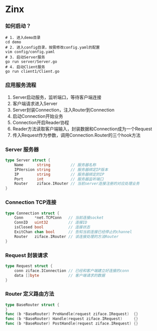 # Zinx

### 如何启动？
```shell
# 1. 进入demo目录 
cd demo 
# 2. 进入config目录，按需修改config.yaml的配置
vim config/config.yaml
# 3. 启动Server服务
go run server/Server.go
# 4. 启动Client服务
go run client1/Client.go
```

### 应用服务流程
1. Server启动服务，监听端口，等待客户端连接
2. 客户端请求进入Server 
3. Server封装Connection，注入Router到Connection
4. 启动Connection开始业务
5. Connection开启Reader协程
6. Reader方法读取客户端输入，封装数据和Connection成为一个Request
7. 传入Request作为参数，调用Connection.Router的三个hook方法

### Server 服务器
```go
type Server struct {
    Name      string         // 服务器名称
    IPVersion string         // 服务器绑定IP版本
    IP        string         // 服务器绑定的IP
    Port      int            // 服务器监听端口
    Router    ziface.IRouter // 当前server连接注册的对应处理业务
}
```

### Connection TCP连接
```go
type Connection struct {
    Conn     *net.TCPConn   // 当前连接socket
    ConnID   uint32         // 连接ID
    isClosed bool           // 连接状态
    ExitChan chan bool      // 告知当前连接已经停止的channel
    Router   ziface.IRouter // 该连接处理的方法Router
}
```

### Request 封装请求
```go
type Request struct {
    conn ziface.IConnection // 已经和客户端建立好连接的conn
    data []byte             // 客户端请求的数据
}
```

### Router 定义路由方法
```go
type BaseRouter struct {
}
func (b *BaseRouter) PreHandle(request ziface.IRequest)  {}
func (b *BaseRouter) Handle(request ziface.IRequest)     {}
func (b *BaseRouter) PostHandle(request ziface.IRequest) {}

```
